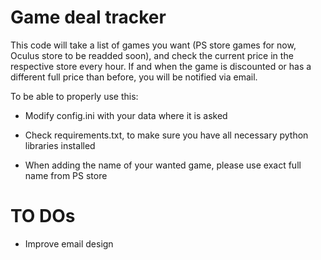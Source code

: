 # Game deal tracker

This code will take a list of games you want (PS store games for now, Oculus store to be readded soon), and check the current price in the respective store every hour.
If and when the game is discounted or has a different full price than before, you will be notified via email.

To be able to properly use this:

-   Modify config.ini with your data where it is asked

-   Check requirements.txt, to make sure you have all necessary python libraries installed

-   When adding the name of your wanted game, please use exact full name from PS store 

# TO DOs

-   Improve email design